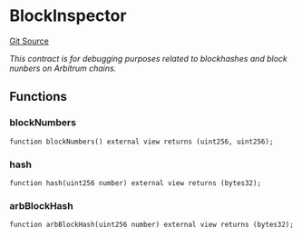 # BlockInspector
[Git Source](https://github.com//PermissionlessGames/degen-casino/blob/73dfcdd1ddd071376cdbecf0ea28b669c067bbd1/src/BlockInspector.sol)

*This contract is for debugging purposes related to blockhashes and block nunbers on Arbitrum chains.*


## Functions
### blockNumbers


```solidity
function blockNumbers() external view returns (uint256, uint256);
```

### hash


```solidity
function hash(uint256 number) external view returns (bytes32);
```

### arbBlockHash


```solidity
function arbBlockHash(uint256 number) external view returns (bytes32);
```

